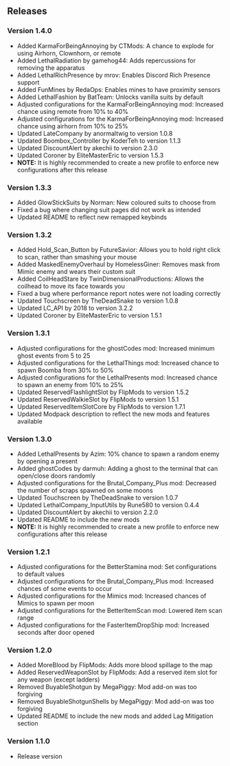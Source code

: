 ## Releases

### Version 1.4.0

- Added KarmaForBeingAnnoying by CTMods: A chance to explode for using Airhorn, Clownhorn, or remote
- Added LethalRadiation by gamehog44: Adds repercussions for removing the apparatus
- Added LethalRichPresence by mrov: Enables Discord Rich Presence support
- Added FunMines by RedaOps: Enables mines to have proximity sensors
- Added LethalFashion by BatTeam: Unlocks vanilla suits by default
- Adjusted configurations for the KarmaForBeingAnnoying mod: Increased chance using remote from 10% to 40%
- Adjusted configurations for the KarmaForBeingAnnoying mod: Increased chance using airhorn from 10% to 25%
- Updated LateCompany by anormaltwig to version 1.0.8
- Updated Boombox_Controller by KoderTeh to version 1.1.3
- Updated DiscountAlert by akechii to version 2.3.0
- Updated Coroner by EliteMasterEric to version 1.5.3
- **NOTE:** It is highly recommended to create a new profile to enforce new configurations after this release

### Version 1.3.3

- Added GlowStickSuits by Norman: New coloured suits to choose from
- Fixed a bug where changing suit pages did not work as intended
- Updated README to reflect new remapped keybinds

### Version 1.3.2

- Added Hold_Scan_Button by FutureSavior: Allows you to hold right click to scan, rather than smashing your mouse
- Added MaskedEnemyOverhaul by HomelessGiner: Removes mask from Mimic enemy and wears their custom suit
- Added CoilHeadStare by TwinDimensionalProductions: Allows the coilhead to move its face towards you
- Fixed a bug where performance report notes were not loading correctly
- Updated Touchscreen by TheDeadSnake to version 1.0.8
- Updated LC_API by 2018 to version 3.2.2
- Updated Coroner by EliteMasterEric to version 1.5.1

### Version 1.3.1

- Adjusted configurations for the ghostCodes mod: Increased minimum ghost events from 5 to 25
- Adjusted configurations for the LethalThings mod: Increased chance to spawn Boomba from 30% to 50%
- Adjusted configurations for the LethalPresents mod: Increased chance to spawn an enemy from 10% to 25%
- Updated ReservedFlashlightSlot by FlipMods to version 1.5.2
- Updated ReservedWalkieSlot by FlipMods to version 1.5.1
- Updated ReservedItemSlotCore by FlipMods to version 1.7.1
- Updated Modpack description to reflect the new mods and features available

### Version 1.3.0

- Added LethalPresents by Azim: 10% chance to spawn a random enemy by opening a present
- Added ghostCodes by darmuh: Adding a ghost to the terminal that can open/close doors randomly
- Adjusted configurations for the Brutal_Company_Plus mod: Decreased the number of scraps spawned on some moons
- Updated Touchscreen by TheDeadSnake to version 1.0.7
- Updated LethalCompany_InputUtils by Rune580 to version 0.4.4
- Updated DiscountAlert by akechii to version 2.2.0
- Updated README to include the new mods
- **NOTE:** It is highly recommended to create a new profile to enforce new configurations after this release

### Version 1.2.1

- Adjusted configurations for the BetterStamina mod: Set configurations to default values
- Adjusted configurations for the Brutal_Company_Plus mod: Increased chances of some events to occur
- Adjusted configurations for the Mimics mod: Increased chances of Mimics to spawn per moon
- Adjusted configurations for the BetterItemScan mod: Lowered item scan range
- Adjusted configurations for the FasterItemDropShip mod: Increased seconds after door opened

### Version 1.2.0

- Added MoreBlood by FlipMods: Adds more blood spillage to the map
- Added ReservedWeaponSlot by FlipMods: Add a reserved item slot for any weapon (except ladders)
- Removed BuyableShotgun by MegaPiggy: Mod add-on was too forgiving
- Removed BuyableShotgunShells by MegaPiggy: Mod add-on was too forgiving
- Updated README to include the new mods and added Lag Mitigation section

### Version 1.1.0

- Release version

